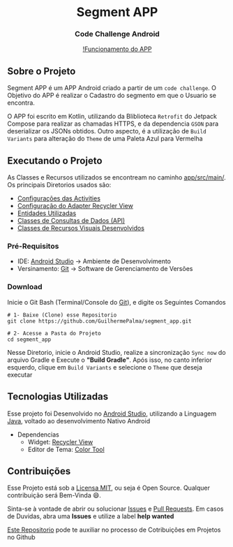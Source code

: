 <h1 align="center">Segment APP</h1>
<h3 align="center">Code Challenge Android</h3>

<div align="center">

  [!Funcionamento do APP](https://user-images.githubusercontent.com/54846154/169289636-549962a9-a59e-4b19-84e8-c86abc8e8d15.mp4)

</div>

## Sobre o Projeto

Segment APP é um APP Android criado a partir de um ``code challenge``. O Objetivo do APP é realizar
o Cadastro do segmento em que o Usuario se encontra.

O APP foi escrito em Kotlin, utilizando da Bliblioteca ``Retrofit`` do Jetpack Compose para realizar
as chamadas HTTPS, e da dependencia ``GSON`` para deserializar os JSONs obtidos. Outro aspecto, é a
utilização de ``Build Variants`` para alteração do ``Theme`` de uma Paleta Azul para Vermelha

## Executando o Projeto

As Classes e Recursos utilizados se encontream no caminho [app/src/main/](app/src/main/). Os
principais Diretorios usados são:

- [Configurações das Activities](app/src/main/java/com/guilhermepalma/companysegment/presenter/ui)
- [Configuração do Adapter Recycler View](app/src/main/java/com/guilhermepalma/companysegment/presenter/adapter/MerchantCategoryAdapter.kt)
- [Entidades Utilizadas](app/src/main/java/com/guilhermepalma/companysegment/domain)
- [Classes de Consultas de Dados (API)](app/src/main/java/com/guilhermepalma/companysegment/data)
- [Classes de Recursos Visuais Desenvolvidos](app/src/main/res)

### Pré-Requisitos

- IDE: [Android Studio](https://developer.android.com/studio) → Ambiente de Desenvolvimento
- Versinamento: [Git](https://git-scm.com/downloads) → Software de Gerenciamento de Versões

### Download

Inicie o Git Bash (Terminal/Console do [Git](https://git-scm.com/downloads)), e digite os Seguintes
Comandos

```
# 1- Baixe (Clone) esse Repositorio
git clone https://github.com/GuilhermePalma/segment_app.git

# 2- Acesse a Pasta do Projeto
cd segment_app
```

Nesse Diretorio, inicie o Android Studio, realize a sincronização ``Sync now`` do arquivo Gradle e
Execute o **"Build Gradle"**. Após isso, no canto inferior esquerdo, clique em ``Build Variants`` e
selecione o ``Theme`` que deseja executar

## Tecnologias Utilizadas

Esse projeto foi Desenvolvido no [Android Studio](https://developer.android.com/studio), utilizando
a Linguagem [Java](https://developer.android.com/docs), voltado ao desenvolvimento Nativo Android

- Dependencias
    - Widget: [Recycler View](https://developer.android.com/guide/topics/ui/layout/recyclerview)
    - Editor de
      Tema: [Color Tool](https://material.io/resources/color/#!/?view.left=0&view.right=1&secondary.color=c0c9e8&primary.color=303F9F&primary.text.color=ffffff)

## Contribuições

Esse Projeto está sob a [Licensa MIT](LICENSE), ou seja é Open Source. Qualquer contribuição será
Bem-Vinda 😄.

Sinta-se à vontade de abrir ou
solucionar [Issues](https://github.com/GuilhermePalma/Infinite_Scroll/issues)
e [Pull Requests](https://github.com/GuilhermePalma/Infinite_Scroll/pulls). Em casos de Duvidas,
abra uma **Issues** e utilize a label **help wanted**

[Este Repositorio](https://github.com/firstcontributions/first-contributions/blob/master/translations/README.pt_br.md)
pode te auxiliar no processo de Cotribuições em Projetos no Github
